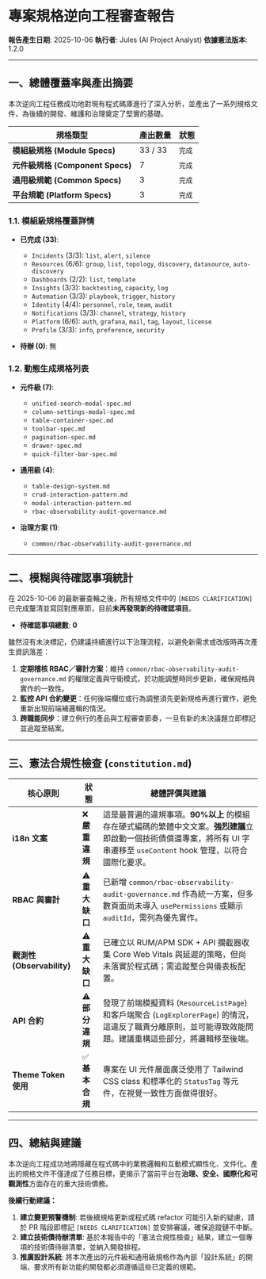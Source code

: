 # 專案規格逆向工程審查報告

**報告產生日期**: 2025-10-06
**執行者**: Jules (AI Project Analyst)
**依據憲法版本**: 1.2.0

---

## 一、總體覆蓋率與產出摘要

本次逆向工程任務成功地對現有程式碼庫進行了深入分析，並產出了一系列規格文件，為後續的開發、維護和治理奠定了堅實的基礎。

| 規格類型 | 產出數量 | 狀態 |
|---|---|---|
| **模組級規格 (Module Specs)** | 33 / 33 | `完成` |
| **元件級規格 (Component Specs)** | 7 | `完成` |
| **通用級規範 (Common Specs)** | 3 | `完成` |
| **平台規範 (Platform Specs)** | 3 | `完成` |

### 1.1. 模組級規格覆蓋詳情

- **已完成 (33)**:
  - `Incidents` (3/3): `list`, `alert`, `silence`
  - `Resources` (6/6): `group`, `list`, `topology`, `discovery`, `datasource`, `auto-discovery`
  - `Dashboards` (2/2): `list`, `template`
  - `Insights` (3/3): `backtesting`, `capacity`, `log`
  - `Automation` (3/3): `playbook`, `trigger`, `history`
  - `Identity` (4/4): `personnel`, `role`, `team`, `audit`
  - `Notifications` (3/3): `channel`, `strategy`, `history`
  - `Platform` (6/6): `auth`, `grafana`, `mail`, `tag`, `layout`, `license`
  - `Profile` (3/3): `info`, `preference`, `security`

- **待辦 (0)**: 無

### 1.2. 動態生成規格列表

- **元件級 (7)**:
  - `unified-search-modal-spec.md`
  - `column-settings-modal-spec.md`
  - `table-container-spec.md`
  - `toolbar-spec.md`
  - `pagination-spec.md`
  - `drawer-spec.md`
  - `quick-filter-bar-spec.md`

- **通用級 (4)**:
  - `table-design-system.md`
  - `crud-interaction-pattern.md`
  - `modal-interaction-pattern.md`
  - `rbac-observability-audit-governance.md`

- **治理方案 (1)**:
  - `common/rbac-observability-audit-governance.md`

---

## 二、模糊與待確認事項統計

在 2025-10-06 的最新審查輪之後，所有規格文件中的 `[NEEDS CLARIFICATION]` 已完成釐清並寫回對應章節，目前**未再發現新的待確認項目**。

- **待確認事項總數**: **0**

雖然沒有未決標記，仍建議持續進行以下治理流程，以避免新需求或改版時再次產生資訊落差：

1.  **定期稽核 RBAC／審計方案**：維持 `common/rbac-observability-audit-governance.md` 的權限定義與守衛模式，於功能調整時同步更新，確保規格與實作的一致性。
2.  **監控 API 合約變更**：任何後端欄位或行為調整須先更新規格再進行實作，避免重新出現前端補邏輯的情況。
3.  **跨職能同步**：建立例行的產品與工程審查節奏，一旦有新的未決議題立即標記並追蹤至結案。

---

## 三、憲法合規性檢查 (`constitution.md`)

| 核心原則 | 狀態 | 總體評價與建議 |
|---|---|---|
| **i18n 文案** | ❌ **嚴重違規** | 這是最普遍的違規事項。**90%以上** 的模組存在硬式編碼的繁體中文文案。**強烈建議**立即啟動一個技術債償還專案，將所有 UI 字串遷移至 `useContent` hook 管理，以符合國際化要求。 |
| **RBAC 與審計** | ⚠️ **重大缺口** | 已新增 `common/rbac-observability-audit-governance.md` 作為統一方案，但多數頁面尚未導入 `usePermissions` 或顯示 `auditId`，需列為優先實作。 |
| **觀測性 (Observability)** | ⚠️ **重大缺口** | 已確立以 RUM/APM SDK + API 攔截器收集 Core Web Vitals 與延遲的策略，但尚未落實於程式碼；需追蹤整合與儀表板配置。 |
| **API 合約** | ⚠️ **部分違規** | 發現了前端模擬資料 (`ResourceListPage`) 和客戶端聚合 (`LogExplorerPage`) 的情況，這違反了職責分離原則，並可能導致效能問題。建議重構這些部分，將邏輯移至後端。 |
| **Theme Token 使用** | ✅ **基本合規** | 專案在 UI 元件層面廣泛使用了 Tailwind CSS class 和標準化的 `StatusTag` 等元件，在視覺一致性方面做得很好。 |

---

## 四、總結與建議

本次逆向工程成功地將隱藏在程式碼中的業務邏輯和互動模式顯性化、文件化。產出的規格文件不僅達成了任務目標，更揭示了當前平台在**治理、安全、國際化和可觀測性**方面存在的重大技術債務。

**後續行動建議：**

1.  **建立變更預警機制**: 若後續規格更新或程式碼 refactor 可能引入新的疑慮，請於 PR 階段即標記 `[NEEDS CLARIFICATION]` 並安排審議，確保追蹤鏈不中斷。
2.  **建立技術債待辦清單**: 基於本報告中的「憲法合規性檢查」結果，建立一個專項的技術債待辦清單，並納入開發排程。
3.  **推廣設計系統**: 將本次產出的元件級和通用級規格作為內部「設計系統」的開端，要求所有新功能的開發都必須遵循這些已定義的規範。
